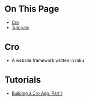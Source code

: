 # On This Page

- [Cro](#cro)
- [Tutorials](#tutorials)

# Cro
* A website framework written in raku

# Tutorials
* [Building a Cro App, Part 1](https://deathbykeystroke.com/articles/20220224-building-a-cro-app-part-1.html)
